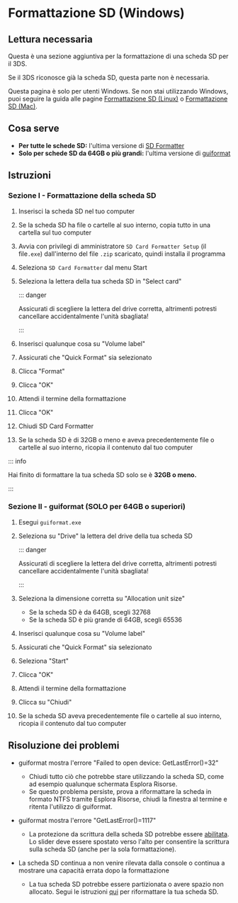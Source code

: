# Formattazione SD (Windows)

## Lettura necessaria

Questa è una sezione aggiuntiva per la formattazione di una scheda SD per il 3DS.

Se il 3DS riconosce già la scheda SD, questa parte non è necessaria.

Questa pagina è solo per utenti Windows. Se non stai utilizzando Windows, puoi seguire la guida alle pagine [Formattazione SD (Linux)](formatting-sd-\(linux\)) o [Formattazione SD (Mac)](formatting-sd-\(mac\)).

## Cosa serve

- **Per tutte le schede SD:** l'ultima versione di [SD Formatter](https://www.sdcard.org/downloads/formatter/sd-memory-card-formatter-for-windows-download/)
- **Solo per schede SD da 64GB o più grandi:** l'ultima versione di [guiformat](http://ridgecrop.co.uk/index.htm?guiformat.htm)

## Istruzioni

### Sezione I - Formattazione della scheda SD

1. Inserisci la scheda SD nel tuo computer

2. Se la scheda SD ha file o cartelle al suo interno, copia tutto in una cartella sul tuo computer

3. Avvia con privilegi di amministratore `SD Card Formatter Setup` (il file`.exe`) dall'interno del file `.zip` scaricato, quindi installa il programma

4. Seleziona `SD Card Formatter` dal menu Start

5. Seleziona la lettera della tua scheda SD in "Select card"

   ::: danger

   Assicurati di scegliere la lettera del drive corretta, altrimenti potresti cancellare accidentalmente l'unità sbagliata!

   :::

6. Inserisci qualunque cosa su "Volume label"

7. Assicurati che "Quick Format" sia selezionato

8. Clicca "Format"

9. Clicca "OK"

10. Attendi il termine della formattazione

11. Clicca "OK"

12. Chiudi SD Card Formatter

13. Se la scheda SD è di 32GB o meno e aveva precedentemente file o cartelle al suo interno, ricopia il contenuto dal tuo computer

::: info

Hai finito di formattare la tua scheda SD solo se è **32GB o meno.**

:::

### Sezione II - guiformat (SOLO per 64GB o superiori)

1. Esegui `guiformat.exe`

2. Seleziona su "Drive" la lettera del drive della tua scheda SD

   ::: danger

   Assicurati di scegliere la lettera del drive corretta, altrimenti potresti cancellare accidentalmente l'unità sbagliata!

   :::

3. Seleziona la dimensione corretta su "Allocation unit size"
   - Se la scheda SD è da 64GB, scegli 32768
   - Se la scheda SD è più grande di 64GB, scegli 65536

4. Inserisci qualunque cosa su "Volume label"

5. Assicurati che "Quick Format" sia selezionato

6. Seleziona "Start"

7. Clicca "OK"

8. Attendi il termine della formattazione

9. Clicca su "Chiudi"

10. Se la scheda SD aveva precedentemente file o cartelle al suo interno, ricopia il contenuto dal tuo computer

## Risoluzione dei problemi

- guiformat mostra l'errore "Failed to open device: GetLastError()=32"
  - Chiudi tutto ciò che potrebbe stare utilizzando la scheda SD, come ad esempio qualunque schermata Esplora Risorse.
  - Se questo problema persiste, prova a riformattare la scheda in formato NTFS tramite Esplora Risorse, chiudi la finestra al termine e ritenta l'utilizzo di guiformat.

- guiformat mostra l'errore "GetLastError()=1117"
  - La protezione da scrittura della scheda SD potrebbe essere [abilitata](/images/sdlock.png). Lo slider deve essere spostato verso l'alto per consentire la scrittura sulla scheda SD (anche per la sola formattazione).

- La scheda SD continua a non venire rilevata dalla console o continua a mostrare una capacità errata dopo la formattazione
  - La tua scheda SD potrebbe essere partizionata o avere spazio non allocato. Segui le istruzioni [qui](https://wiki.hacks.guide/wiki/SD_Clean/Windows) per riformattare la tua scheda SD.
